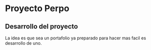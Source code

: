 # Proyecto Perpo

## Desarrollo del proyecto

La idea es que sea un portafolio ya preparado para hacer mas facil es desarrollo de uno.

